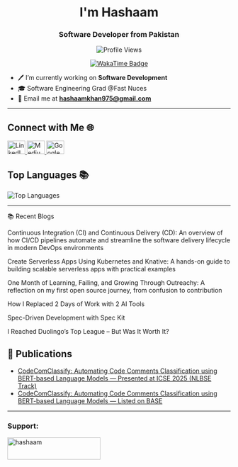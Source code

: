 <h1 align="center"> I'm Hashaam </h1>
<h3 align="center">Software Developer from Pakistan</h3>

<!-- Profile Views -->
<p align="center">
  <img src="https://komarev.com/ghpvc/?username=hashaam-011&label=Profile%20views&color=0e75b6&style=flat" alt="Profile Views" />
</p>

<!-- WakaTime Badge -->
<p align="center">
  <a href="https://wakatime.com/@hashaam011">
    <img src="https://wakatime.com/badge/user/ff941790-21a3-4015-9c4b-eb9f8d5183dd.svg" alt="WakaTime Badge" />
  </a>
</p>

- 🖊️ I’m currently working on **Software Development**
- 🎓 Software Engineering Grad @Fast Nuces
- 📧 Email me at **hashaamkhan975@gmail.com**

---

## Connect with Me 🌐
<p align="left">
  <a href="https://linkedin.com/in/hashaam011" target="_blank">
    <img src="https://raw.githubusercontent.com/rahuldkjain/github-profile-readme-generator/master/src/images/icons/Social/linked-in-alt.svg" alt="LinkedIn" height="30" width="40" />
  </a>
  <a href="https://medium.com/@hashaamkhan975" target="_blank">
    <img src="https://raw.githubusercontent.com/rahuldkjain/github-profile-readme-generator/master/src/images/icons/Social/medium.svg" alt="Medium" height="30" width="40" />
  </a>
  <a href="https://scholar.google.com/citations?user=rLXXO_4AAAAJ&hl=en" target="_blank">
    <img src="https://upload.wikimedia.org/wikipedia/commons/c/c7/Google_Scholar_logo.svg" alt="Google Scholar" height="30" width="40" />
  </a>
</p> 


## Top Languages 📚
<p align="left">
  <img src="https://github-readme-stats.vercel.app/api/top-langs/?username=hashaam-011&layout=compact&theme=radical" alt="Top Languages" />
</p>

---
📚 Recent Blogs

Continuous Integration (CI) and Continuous Delivery (CD): An overview of how CI/CD pipelines automate and streamline the software delivery lifecycle in modern DevOps environments

Create Serverless Apps Using Kubernetes and Knative: A hands-on guide to building scalable serverless apps with practical examples

One Month of Learning, Failing, and Growing Through Outreachy: A reflection on my first open source journey, from confusion to contribution

How I Replaced 2 Days of Work with 2 AI Tools

Spec-Driven Development with Spec Kit

I Reached Duolingo’s Top League – But Was It Worth It?

  
## 📄 Publications

- [CodeComClassify: Automating Code Comments Classification using BERT-based Language Models — Presented at ICSE 2025 (NLBSE Track)](https://conf.researchr.org/details/icse-2025/nlbse-2025-papers/15/CodeComClassify-Automating-Code-Comments-Classification-using-BERT-based-Language-Mo/)
- [CodeComClassify: Automating Code Comments Classification using BERT-based Language Models — Listed on BASE](https://www.base-search.net/Record/061fd7d143a00d87a5b2aeb161a510a6d09ab186cc9415246b19932d0edc90d8)

---

<h3 align="left">Support:</h3>
<p><a href="https://www.buymeacoffee.com/hashaam"> <img align="left" src="https://cdn.buymeacoffee.com/buttons/v2/default-yellow.png" height="50" width="210" alt="hashaam" /></a></p><br><br>
